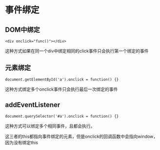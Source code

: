 # 事件绑定

## DOM中绑定

```
<div onclick="func()"></div>
```

这种方式如果在同一个div中绑定相同的click事件只会执行第一个绑定的事件

## 元素绑定

```
document.getElementById('a').onclick = function() {}
```

这种方式绑定多个onclick事件只会执行最后一次绑定的事件

## addEventListener

```
document.querySelector('#a').onclick = function() {}
```

这种方式可以绑定多个相同事件，且都会执行。

这三者的this都指向事件绑定的元素，但是onclick的回调函数中会指向window，因为没有绑定this